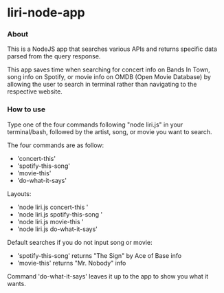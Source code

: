 # liri-node-app

### About
This is a NodeJS app that searches various APIs and returns specific data parsed from the query response.

This app saves time when searching for concert info on Bands In Town, song info on Spotify, or movie info on OMDB (Open Movie Database) by allowing the user to search in terminal rather than navigating to the respective website.

### How to use

Type one of the four commands following "node liri.js" in your terminal/bash, followed by the artist, song, or movie you want to search.

The four commands are as follow:
- 'concert-this'
- 'spotify-this-song'
- 'movie-this'
- 'do-what-it-says'

Layouts:
- 'node liri.js concert-this <artist name here>'
- 'node liri.js spotify-this-song <song name here>'
- 'node liri.js movie-this <movie name here>'
- 'node liri.js do-what-it-says'

Default searches if you do not input song or movie:
- 'spotify-this-song' returns "The Sign" by Ace of Base info
- 'movie-this' returns "Mr. Nobody" info

Command 'do-what-it-says' leaves it up to the app to show you what it wants.